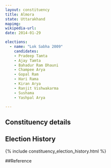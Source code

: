 ```yaml
---
layout: constituency
title: Almora
state: Uttarakhand
mapimg: 
wikipedia-url: 
date: 2014-01-29

elections: 
  - name: "Lok Sabha 2009"
    candidates: 
    - Pradeep Tamta 
    - Ajay Tamta 
    - Bahadur Ram Dhauni 
    - Champee Arya 
    - Gopal Ram 
    - Hari Rama 
    - Kiran Arya 
    - Ranjit Vishwakarma 
    - Sushama 
    - Yashpal Arya 

---
```

## Constituency details


## Election History
{% include constituency_election_history.html %}

##Reference
